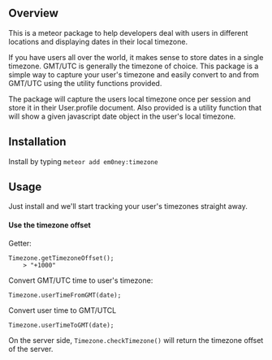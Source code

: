 ## Overview

This is a meteor package to help developers deal with users in different locations and displaying dates in their local timezone.

If you have users all over the world, it makes sense to store dates in a single timezone.  GMT/UTC is generally the timezone of choice.  This package is a simple way to capture your user's timezone and easily convert to and from GMT/UTC using the utility functions provided.

The package will capture the users local timezone once per session and store it in their User.profile document.  Also provided is a utility function that will show a given javascript date object in the user's local timezone.

## Installation

Install by typing `meteor add em0ney:timezone`

## Usage

Just install and we'll start tracking your user's timezones straight away.

#### Use the timezone offset

Getter:

    Timezone.getTimezoneOffset();
    	> "+1000"

Convert GMT/UTC time to user's timezone:

    Timezone.userTimeFromGMT(date);

Convert user time to GMT/UTCL

    Timezone.userTimeToGMT(date);

On the server side, `Timezone.checkTimezone()` will return the timezone offset of the server.
